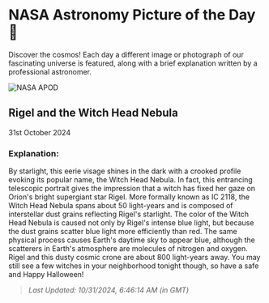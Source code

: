 
  # NASA Astronomy Picture of the Day 🌌

  Discover the cosmos! Each day a different image or photograph of our fascinating universe is featured, along with a brief explanation written by a professional astronomer.

![NASA APOD](https://apod.nasa.gov/apod/image/2410/Strega_apod_3.jpg)

## Rigel and the Witch Head Nebula

31st October 2024

### Explanation: 

By starlight, this eerie visage shines in the dark with a crooked profile evoking its popular name, the Witch Head Nebula. In fact, this entrancing telescopic portrait gives the impression that a witch has fixed her gaze on Orion's bright supergiant star Rigel. More formally known as IC 2118, the Witch Head Nebula spans about 50 light-years and is composed of interstellar dust grains reflecting Rigel's starlight. The color of the Witch Head Nebula is caused not only by Rigel's intense blue light, but because the dust grains scatter blue light more efficiently than red. The same physical process causes Earth's daytime sky to appear blue, although the scatterers in Earth's atmosphere are molecules of nitrogen and oxygen. Rigel and this dusty cosmic crone are about 800 light-years away. You may still see a few witches in your neighborhood tonight though, so have a safe and Happy Halloween!

> _Last Updated: 10/31/2024, 6:46:14 AM (in GMT)_
